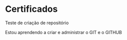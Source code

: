 # Certificados
 Teste de criação de repositório



Estou aprendendo a criar e administrar o GIT e o GITHUB


